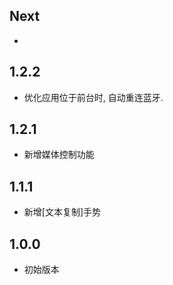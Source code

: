 ## Next

- 



## 1.2.2

- 优化应用位于前台时, 自动重连蓝牙.



## 1.2.1

- 新增媒体控制功能



## 1.1.1

- 新增[文本复制]手势



## 1.0.0

- 初始版本